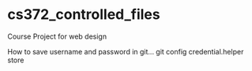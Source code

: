 # cs372_controlled_files
Course Project for web design

How to save username and password in git...
git config credential.helper store